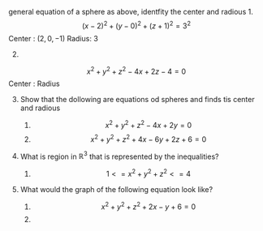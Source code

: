 general equation of a sphere as above, identfity the center and radious
1.  
$$(x - 2)^2 + (y - 0)^2 + (z + 1)^2 = 3^2$$
Center : $(2,0,-1)$
Radius: $3$

2. 
$$x^2 + y^2 + z^2 -4x +2z -4 = 0$$
Center : 
Radius

3. Show that the dollowing are equations od spheres and finds tis center and radious 
	1. $$x^2 + y^2 + z^2 -4x + 2y = 0$$
	2. $$x^2 + y^2 + z^2 + 4x - 6y + 2z + 6 = 0$$

4. What is region in $\mathbb{R}^3$ that is represented by the inequalities?
	1. $$1 <= x^2 + y^2 + z^2 <= 4$$

5. What would the graph of the following equation look like?
	1. $$x^2 + y^2 + z^2 + 2x - y + 6 = 0$$
	2. 